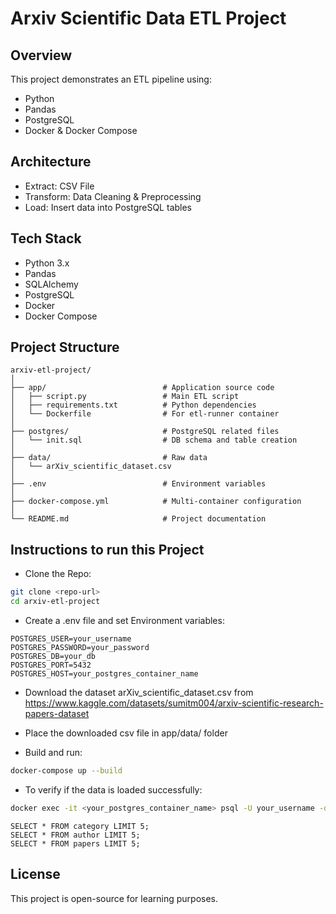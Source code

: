 # Arxiv Scientific Data ETL Project

## Overview
This project demonstrates an ETL pipeline using:
- Python
- Pandas
- PostgreSQL
- Docker & Docker Compose

## Architecture
- Extract: CSV File
- Transform: Data Cleaning & Preprocessing
- Load: Insert data into PostgreSQL tables

## Tech Stack
- Python 3.x
- Pandas
- SQLAlchemy
- PostgreSQL
- Docker
- Docker Compose

## Project Structure
```
arxiv-etl-project/
│
├── app/                          # Application source code
│   ├── script.py                 # Main ETL script
│   ├── requirements.txt          # Python dependencies
│   └── Dockerfile                # For etl-runner container
│
├── postgres/                     # PostgreSQL related files
│   └── init.sql                  # DB schema and table creation
│
├── data/                         # Raw data
│   └── arXiv_scientific_dataset.csv
│
├── .env                          # Environment variables
│
├── docker-compose.yml            # Multi-container configuration
│
└── README.md                     # Project documentation
```

## Instructions to run this Project
- Clone the Repo:
```bash
git clone <repo-url>
cd arxiv-etl-project
```

- Create a .env file and set Environment variables:
```
POSTGRES_USER=your_username
POSTGRES_PASSWORD=your_password
POSTGRES_DB=your_db
POSTGRES_PORT=5432
POSTGRES_HOST=your_postgres_container_name
```

- Download the dataset arXiv_scientific_dataset.csv from https://www.kaggle.com/datasets/sumitm004/arxiv-scientific-research-papers-dataset

- Place the downloaded csv file in app/data/ folder

- Build and run:
```bash
docker-compose up --build
```

- To verify if the data is loaded successfully:
```bash
docker exec -it <your_postgres_container_name> psql -U your_username -d your_db
```
```
SELECT * FROM category LIMIT 5;
SELECT * FROM author LIMIT 5;
SELECT * FROM papers LIMIT 5;
```

## License
This project is open-source for learning purposes.

